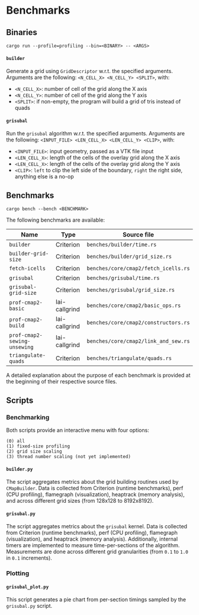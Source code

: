 # Benchmarks

## Binaries

```shell
cargo run --profile=profiling --bin=<BINARY> -- <ARGS>
```

#### `builder`

Generate a grid using `GridDescriptor` w.r.t. the specified arguments.
Arguments are the following: `<N_CELL_X> <N_CELL_Y> <SPLIT>`, with:

- `<N_CELL_X>`: number of cell of the grid along the X axis
- `<N_CELL_Y>`: number of cell of the grid along the Y axis
- `<SPLIT>`: if non-empty, the program will build a grid of
  tris instead of quads


#### `grisubal`

Run the `grisubal` algorithm w.r.t. the specified arguments. Arguments are the following:
`<INPUT_FILE> <LEN_CELL_X> <LEN_CELL_Y> <CLIP>`, with:

- `<INPUT_FILE>`: input geometry, passed as a VTK file input
- `<LEN_CELL_X>`: length of the cells of the overlay grid along the X axis
- `<LEN_CELL_X>`: length of the cells of the overlay grid along the Y axis
- `<CLIP>`: `left` to clip the left side of the boundary, `right` the right
  side, anything else is a no-op


## Benchmarks

```shell
cargo bench --bench <BENCHMARK>
```

The following benchmarks are available:

| Name                         | Type          | Source file                          |
|------------------------------|---------------|--------------------------------------|
| `builder`                    | Criterion     | `benches/builder/time.rs`            |
| `builder-grid-size`          | Criterion     | `benches/builder∕grid_size.rs`       |
| `fetch-icells`               | Criterion     | `benches/core/cmap2/fetch_icells.rs` |
| `grisubal`                   | Criterion     | `benches/grisubal/time.rs`           |
| `grisubal-grid-size`         | Criterion     | `benches/grisubal/grid_size.rs`      |
| `prof-cmap2-basic`           | Iai-callgrind | `benches/core/cmap2/basic_ops.rs`    |
| `prof-cmap2-build`           | Iai-callgrind | `benches/core/cmap2/constructors.rs` |
| `prof-cmap2-sewing-unsewing` | Iai-callgrind | `benches/core/cmap2/link_and_sew.rs` |
| `triangulate-quads`          | Criterion     | `benches/triangulate/quads.rs`       |

A detailed explanation about the purpose of each benchmark is provided at the beginning of their respective source
files.


## Scripts

### Benchmarking

Both scripts provide an interactive menu with four options:

```
(0) all
(1) fixed-size profiling
(2) grid size scaling
(3) thread number scaling (not yet implemented)
```

#### `builder.py`

The script aggregates metrics about the grid building routines used by `CMapBuilder`. Data is collected from Criterion
(runtime benchmarks), perf (CPU profiling), flamegraph (visualization), heaptrack (memory analysis), and across
different grid sizes (from 128x128 to 8192x8192).

#### `grisubal.py`

The script aggregates metrics about the `grisubal` kernel. Data is collected from Criterion (runtime benchmarks),
perf (CPU profiling), flamegraph (visualization), and heaptrack (memory analysis). Additionally, internal timers
are implemented to measure time-per-sections of the algorithm. Measurements are done across different grid
granularities (from `0.1` to `1.0` in `0.1` increments).

### Plotting

#### `grisubal_plot.py`

This script generates a pie chart from per-section timings sampled by the `grisubal.py` script.

